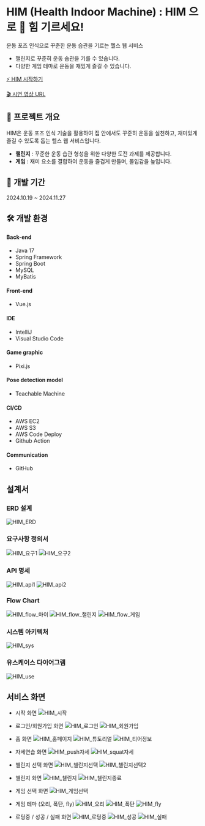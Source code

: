 # HIM (Health Indoor Machine) : HIM 으로 💪 힘 기르세요!
운동 포즈 인식으로 꾸준한 운동 습관을 기르는 헬스 웹 서비스
- 챌린지로 꾸준히 운동 습관을 기를 수 있습니다.
- 다양한 게임 테마로 운동을 재밌게 즐길 수 있습니다.

[⚡ HIM 시작하기](http://him-frontend-build.s3-website.ap-northeast-2.amazonaws.com/)

[🎬  시연 영상 URL](https://1drv.ms/v/s!Aq28gsbN9UsSjpZ-rQTwueVxM0vJaA?e=xHKsDD)
## 📜 프로젝트 개요
HIM은 운동 포즈 인식 기술을 활용하여 집 안에서도 꾸준히 운동을 실천하고, 재미있게 즐길 수 있도록 돕는 헬스 웹 서비스입니다.
- **챌린지** : 꾸준한 운동 습관 형성을 위한 다양한 도전 과제를 제공합니다.
- **게임** : 재미 요소를 결합하여 운동을 즐겁게 만들며, 몰입감을 높입니다.

## 📅 개발 기간
2024.10.19 ~ 2024.11.27
## 🛠️ 개발 환경
#### Back-end
- Java 17
- Spring Framework
- Spring Boot
- MySQL
- MyBatis
#### Front-end
- Vue.js
#### IDE
- IntelliJ
- Visual Studio Code
#### Game graphic
- Pixi.js
#### Pose detection model
- Teachable Machine
#### CI/CD
- AWS EC2
- AWS S3
- AWS Code Deploy
- Github Action
#### Communication
- GitHub

## 설계서
### ERD 설계
![HIM_ERD](https://img.notionusercontent.com/s3/prod-files-secure%2F04bdd53f-d388-47e1-a42c-aaa9b65be2b3%2F226d42d0-9f21-4e62-b1df-3156f13d6c53%2F%E1%84%89%E1%85%B3%E1%84%8F%E1%85%B3%E1%84%85%E1%85%B5%E1%86%AB%E1%84%89%E1%85%A3%E1%86%BA_2024-11-24_%E1%84%8B%E1%85%A9%E1%84%92%E1%85%AE_5.15.21.png/size/w=1360?exp=1732696253&sig=sprIylQdX5hB49cjNA0bDYco_EZ5LFvulQrLcT6r1qE)
### 요구사항 정의서
![HIM_요구1](https://img.notionusercontent.com/s3/prod-files-secure%2F04bdd53f-d388-47e1-a42c-aaa9b65be2b3%2F5ff0bca9-be6e-4035-a9be-34b699144f3d%2F%E1%84%89%E1%85%B3%E1%84%8F%E1%85%B3%E1%84%85%E1%85%B5%E1%86%AB%E1%84%89%E1%85%A3%E1%86%BA_2024-11-26_%E1%84%8B%E1%85%A9%E1%84%92%E1%85%AE_5.19.15.png/size/w=1360?exp=1732696342&sig=1063qG4uuVIHpkQbuNPz6urLqc3bHABrTlEm6UH2prs)
![HIM_요구2](https://img.notionusercontent.com/s3/prod-files-secure%2F04bdd53f-d388-47e1-a42c-aaa9b65be2b3%2Fd0a03841-f1ed-4970-9294-bb8b29070184%2F%E1%84%89%E1%85%B3%E1%84%8F%E1%85%B3%E1%84%85%E1%85%B5%E1%86%AB%E1%84%89%E1%85%A3%E1%86%BA_2024-11-26_%E1%84%8B%E1%85%A9%E1%84%92%E1%85%AE_5.19.26.png/size/w=1360?exp=1732696384&sig=bzELYiy205i_Uv-8V9mlC8texiWyf6raeBtLvTL3K0k)
### API 명세

![HIM_api1](https://img.notionusercontent.com/s3/prod-files-secure%2F04bdd53f-d388-47e1-a42c-aaa9b65be2b3%2F1b3ac1b9-d37a-41d2-aba0-91370b72c76f%2F%E1%84%89%E1%85%B3%E1%84%8F%E1%85%B3%E1%84%85%E1%85%B5%E1%86%AB%E1%84%89%E1%85%A3%E1%86%BA_2024-11-26_%E1%84%8B%E1%85%A9%E1%84%92%E1%85%AE_6.57.08.png/size/w=1360?exp=1732702262&sig=r9AXck7hDPmmV7eZzZtoFf0G9b7NyXuB0PbpnC6SPRc)
![HIM_api2](https://img.notionusercontent.com/s3/prod-files-secure%2F04bdd53f-d388-47e1-a42c-aaa9b65be2b3%2Fd18b2e25-cfa1-4001-a85a-e8a91f911340%2F%E1%84%89%E1%85%B3%E1%84%8F%E1%85%B3%E1%84%85%E1%85%B5%E1%86%AB%E1%84%89%E1%85%A3%E1%86%BA_2024-11-26_%E1%84%8B%E1%85%A9%E1%84%92%E1%85%AE_6.57.47.png/size/w=1360?exp=1732702270&sig=lFQPb06im4hOOZoN5e2G_d8Ymze-CXaF4MXrfhozCfo)
### Flow Chart
![HIM_flow_마이](https://img.notionusercontent.com/s3/prod-files-secure%2F04bdd53f-d388-47e1-a42c-aaa9b65be2b3%2Fcb488adf-1114-4023-99d2-3cc8a353834b%2F3.png/size/w=1170?exp=1732698539&sig=eF4ogc5xX1igwxuvJNy7ksyxObpaivtsZumj-eb2v5g)
![HIM_flow_챌린지](https://img.notionusercontent.com/s3/prod-files-secure%2F04bdd53f-d388-47e1-a42c-aaa9b65be2b3%2F064c39a2-06ba-49e5-88b0-95c43c24ae2e%2F%E1%84%89%E1%85%B3%E1%84%8F%E1%85%B3%E1%84%85%E1%85%B5%E1%86%AB%E1%84%89%E1%85%A3%E1%86%BA_2024-11-26_%E1%84%8B%E1%85%A9%E1%84%92%E1%85%AE_1.56.20.png/size/w=990?exp=1732698564&sig=qaQrwav-6-o8sGDIPvN0XcLwyjXsF144Pwi9eCW9hNc)
![HIM_flow_게임](https://img.notionusercontent.com/s3/prod-files-secure%2F04bdd53f-d388-47e1-a42c-aaa9b65be2b3%2F614df3db-739a-4285-8fe2-0fad8fd85965%2F%E1%84%89%E1%85%B3%E1%84%8F%E1%85%B3%E1%84%85%E1%85%B5%E1%86%AB%E1%84%89%E1%85%A3%E1%86%BA_2024-11-26_%E1%84%8B%E1%85%A9%E1%84%92%E1%85%AE_1.54.23.png/size/w=1150?exp=1732698562&sig=o1N_bhNWiLWRluFQYJF93CxHh9Z9HY3bf6k9KZ-oC_w)
### 시스템 아키텍처
![HIM_sys](https://img.notionusercontent.com/s3/prod-files-secure%2F04bdd53f-d388-47e1-a42c-aaa9b65be2b3%2Fd40cb0ce-bf27-4b3c-9671-6ce2f2115cbe%2Fimage.png/size/w=1360?exp=1732698514&sig=RB1As35U_X-AwTSuVoi1-sNiI43W7MtVyzTG_c8JY30)
### 유스케이스 다이어그램
![HIM_use](https://img.notionusercontent.com/s3/prod-files-secure%2F04bdd53f-d388-47e1-a42c-aaa9b65be2b3%2F4740804f-769c-4c8a-b348-df750a50b09d%2Fhim_usecase.drawio_(1).png/size/w=1280?exp=1732696529&sig=-S9tK_3_DeFP_Hdo49VuI3e53Hcbx_srYZ5LyFRdf8o)
## 서비스 화면
- 시작 화면
![HIM_시작](https://img.notionusercontent.com/s3/prod-files-secure%2F04bdd53f-d388-47e1-a42c-aaa9b65be2b3%2F06231a2a-3ed5-4a02-bed1-93155e11a17c%2F%E1%84%89%E1%85%B3%E1%84%8F%E1%85%B3%E1%84%85%E1%85%B5%E1%86%AB%E1%84%89%E1%85%A3%E1%86%BA_2024-11-26_%E1%84%8B%E1%85%A9%E1%84%92%E1%85%AE_5.40.10.png/size/w=1360?exp=1732697973&sig=ILckHIITABIJN1N1tASMxUMmY6sGWzDuDrVfw8oCPyQ)
- 로그인/회원가입 화면
![HIM_로그인](https://img.notionusercontent.com/s3/prod-files-secure%2F04bdd53f-d388-47e1-a42c-aaa9b65be2b3%2F8e25caec-27e6-4af6-8f31-89ca1251b6a4%2F%E1%84%89%E1%85%B3%E1%84%8F%E1%85%B3%E1%84%85%E1%85%B5%E1%86%AB%E1%84%89%E1%85%A3%E1%86%BA_2024-11-26_%E1%84%8B%E1%85%A9%E1%84%92%E1%85%AE_5.40.28.png/size/w=1360?exp=1732697982&sig=LsLvEFAfnuxK_wTDMcZY_PPQrCz_LxUgRacfVy4ZYIs)
![HIM_회원가입](https://img.notionusercontent.com/s3/prod-files-secure%2F04bdd53f-d388-47e1-a42c-aaa9b65be2b3%2Ffebf6eae-fea9-4396-837d-b3f66aa2b6d3%2F%E1%84%89%E1%85%B3%E1%84%8F%E1%85%B3%E1%84%85%E1%85%B5%E1%86%AB%E1%84%89%E1%85%A3%E1%86%BA_2024-11-26_%E1%84%8B%E1%85%A9%E1%84%92%E1%85%AE_5.40.57.png/size/w=1360?exp=1732697995&sig=yBuStWPqEsBzYCt2JNNCnhTkqY6_lsztbuoCcwyQucg)

- 홈 화면
![HIM_홈페이지](https://img.notionusercontent.com/s3/prod-files-secure%2F04bdd53f-d388-47e1-a42c-aaa9b65be2b3%2F2fd9da7c-7f77-4f5a-82ae-ccaf8039b9d3%2F%E1%84%89%E1%85%B3%E1%84%8F%E1%85%B3%E1%84%85%E1%85%B5%E1%86%AB%E1%84%89%E1%85%A3%E1%86%BA_2024-11-26_%E1%84%8B%E1%85%A9%E1%84%92%E1%85%AE_5.41.32.png/size/w=1360?exp=1732698136&sig=v0gWPizcAY6u5GqvVUwdLN0RSNs8Rcrla0YnF0SgiE0)
![HIM_튜토리얼](https://img.notionusercontent.com/s3/prod-files-secure%2F04bdd53f-d388-47e1-a42c-aaa9b65be2b3%2F1cd8c409-4f1d-40a2-b3b1-1585e6876279%2F%E1%84%89%E1%85%B3%E1%84%8F%E1%85%B3%E1%84%85%E1%85%B5%E1%86%AB%E1%84%89%E1%85%A3%E1%86%BA_2024-11-26_%E1%84%8B%E1%85%A9%E1%84%92%E1%85%AE_5.41.51.png/size/w=1360?exp=1732698144&sig=hPHGoxmjAMNCK1VF_4Iumnh2a5lEowDoQD2WpYKQV-w)
![HIM_티어정보](https://img.notionusercontent.com/s3/prod-files-secure%2F04bdd53f-d388-47e1-a42c-aaa9b65be2b3%2Fb3adf934-b566-4e0e-97e3-2551ae251fbf%2F%E1%84%89%E1%85%B3%E1%84%8F%E1%85%B3%E1%84%85%E1%85%B5%E1%86%AB%E1%84%89%E1%85%A3%E1%86%BA_2024-11-26_%E1%84%8B%E1%85%A9%E1%84%92%E1%85%AE_5.42.04.png/size/w=1360?exp=1732698153&sig=SaiwPhX_mmeBQLRnpg_7Ev0YtSOK9CX0IbXYYy3LZk4)
- 자세연습 화면
![HIM_push자세](https://img.notionusercontent.com/s3/prod-files-secure%2F04bdd53f-d388-47e1-a42c-aaa9b65be2b3%2F6c13bb64-0791-457b-b65f-7c21911f7ad0%2F%E1%84%89%E1%85%B3%E1%84%8F%E1%85%B3%E1%84%85%E1%85%B5%E1%86%AB%E1%84%89%E1%85%A3%E1%86%BA_2024-11-26_%E1%84%8B%E1%85%A9%E1%84%92%E1%85%AE_5.42.47.png/size/w=1360?exp=1732698227&sig=i7AElSAw9SeqlEKtif3qIeoVi2Cg-MpU-dqsbaz5Nkw)
![HIM_squat자세](https://img.notionusercontent.com/s3/prod-files-secure%2F04bdd53f-d388-47e1-a42c-aaa9b65be2b3%2F68ae9573-d052-43ec-9eb8-aed7629733f5%2F%E1%84%89%E1%85%B3%E1%84%8F%E1%85%B3%E1%84%85%E1%85%B5%E1%86%AB%E1%84%89%E1%85%A3%E1%86%BA_2024-11-26_%E1%84%8B%E1%85%A9%E1%84%92%E1%85%AE_5.43.24.png/size/w=1360?exp=1732698230&sig=5yEW7LQyVnhLopSjt6CScpYqYFdBbqNw89tdlbrE8Ic)
- 챌린지 선택 화면
![HIM_챌린지선택](https://img.notionusercontent.com/s3/prod-files-secure%2F04bdd53f-d388-47e1-a42c-aaa9b65be2b3%2Fe0d664d9-e28d-4962-a2e7-028b09f1a1d4%2F%E1%84%89%E1%85%B3%E1%84%8F%E1%85%B3%E1%84%85%E1%85%B5%E1%86%AB%E1%84%89%E1%85%A3%E1%86%BA_2024-11-26_%E1%84%8B%E1%85%A9%E1%84%92%E1%85%AE_5.44.00.png/size/w=1360?exp=1732698248&sig=nQBcsK-SYbmcVgue6O3nB_daSDDQ7lZ1IbU2QwPPsL8)
![HIM_챌린지선택2](https://img.notionusercontent.com/s3/prod-files-secure%2F04bdd53f-d388-47e1-a42c-aaa9b65be2b3%2F4c0762d5-41bd-4aec-a5f3-df1924efdb60%2F%E1%84%89%E1%85%B3%E1%84%8F%E1%85%B3%E1%84%85%E1%85%B5%E1%86%AB%E1%84%89%E1%85%A3%E1%86%BA_2024-11-26_%E1%84%8B%E1%85%A9%E1%84%92%E1%85%AE_5.44.32.png/size/w=1360?exp=1732698250&sig=rc5Fmyb9PXpqRfSWgAopP_6hfnQMorKNolxh1ZkbHu0)
- 챌린지 화면
![HIM_챌린지](https://img.notionusercontent.com/s3/prod-files-secure%2F04bdd53f-d388-47e1-a42c-aaa9b65be2b3%2F89438291-0a11-4464-8571-3e8287fd275a%2F%E1%84%89%E1%85%B3%E1%84%8F%E1%85%B3%E1%84%85%E1%85%B5%E1%86%AB%E1%84%89%E1%85%A3%E1%86%BA_2024-11-26_%E1%84%8B%E1%85%A9%E1%84%92%E1%85%AE_5.45.10.png/size/w=1360?exp=1732698253&sig=rWyKEy5M6KebTkcM7JTG905YJf0cYp6_MyADiwHPvzk)
![HIM_챌린지종료](https://img.notionusercontent.com/s3/prod-files-secure%2F04bdd53f-d388-47e1-a42c-aaa9b65be2b3%2Fc1618072-dbd4-4188-ab82-1bd610cfec3d%2F%E1%84%89%E1%85%B3%E1%84%8F%E1%85%B3%E1%84%85%E1%85%B5%E1%86%AB%E1%84%89%E1%85%A3%E1%86%BA_2024-11-26_%E1%84%8B%E1%85%A9%E1%84%92%E1%85%AE_5.45.33.png/size/w=1360?exp=1732698262&sig=JaC_oAQrSGq4k2x2i7sJnih0b8N12uhbe2PxcWw-Z6w)
- 게임 선택 화면
![HIM_게임선택](https://img.notionusercontent.com/s3/prod-files-secure%2F04bdd53f-d388-47e1-a42c-aaa9b65be2b3%2F927780e6-a919-4ca9-8f8f-01a98e7531ea%2F%E1%84%89%E1%85%B3%E1%84%8F%E1%85%B3%E1%84%85%E1%85%B5%E1%86%AB%E1%84%89%E1%85%A3%E1%86%BA_2024-11-26_%E1%84%8B%E1%85%A9%E1%84%92%E1%85%AE_5.47.33.png/size/w=1360?exp=1732698325&sig=6975Jt-p8DVIUIu0s8fRDJWn5As-swRhQEYlFL87JMk)
- 게임 테마 (오리, 폭탄, fly)
![HIM_오리](https://img.notionusercontent.com/s3/prod-files-secure%2F04bdd53f-d388-47e1-a42c-aaa9b65be2b3%2F27b26df1-a19c-47be-801e-0d1836d62bf9%2F%E1%84%89%E1%85%B3%E1%84%8F%E1%85%B3%E1%84%85%E1%85%B5%E1%86%AB%E1%84%89%E1%85%A3%E1%86%BA_2024-11-26_%E1%84%8B%E1%85%A9%E1%84%92%E1%85%AE_5.56.11.png/size/w=1360?exp=1732698405&sig=tqHZulKGJKEAUzNTQLwv26jwBhct5m349iBh5L3WFEc)
![HIM_폭탄](https://img.notionusercontent.com/s3/prod-files-secure%2F04bdd53f-d388-47e1-a42c-aaa9b65be2b3%2F6f8ee1ba-2ae2-40bb-bd90-a1cb3acc76ab%2F%E1%84%89%E1%85%B3%E1%84%8F%E1%85%B3%E1%84%85%E1%85%B5%E1%86%AB%E1%84%89%E1%85%A3%E1%86%BA_2024-11-26_%E1%84%8B%E1%85%A9%E1%84%92%E1%85%AE_5.48.21.png/size/w=1360?exp=1732698411&sig=nV6YcQTFyoWw1R8yqgZLFJMWN8vDjZwbnoDIykf-oPkhttps://img.notionusercontent.com/s3/prod-files-secure%2F04bdd53f-d388-47e1-a42c-aaa9b65be2b3%2F6f8ee1ba-2ae2-40bb-bd90-a1cb3acc76ab%2F%E1%84%89%E1%85%B3%E1%84%8F%E1%85%B3%E1%84%85%E1%85%B5%E1%86%AB%E1%84%89%E1%85%A3%E1%86%BA_2024-11-26_%E1%84%8B%E1%85%A9%E1%84%92%E1%85%AE_5.48.21.png/size/w=1360?exp=1732698411&sig=nV6YcQTFyoWw1R8yqgZLFJMWN8vDjZwbnoDIykf-oPk)
![HIM_fly](https://img.notionusercontent.com/s3/prod-files-secure%2F04bdd53f-d388-47e1-a42c-aaa9b65be2b3%2F06b460af-e240-4c83-b90e-ed18e3f4f826%2F%E1%84%89%E1%85%B3%E1%84%8F%E1%85%B3%E1%84%85%E1%85%B5%E1%86%AB%E1%84%89%E1%85%A3%E1%86%BA_2024-11-26_%E1%84%8B%E1%85%A9%E1%84%92%E1%85%AE_5.49.00.png/size/w=1360?exp=1732698413&sig=-_uRTI9t58o7Kwib7MhmYwgOtvxBbJG8jc5EzYX3ALY)
- 로딩중 / 성공 / 실패 화면 
![HIM_로딩중](https://img.notionusercontent.com/s3/prod-files-secure%2F04bdd53f-d388-47e1-a42c-aaa9b65be2b3%2F44836c98-2a07-4d99-b91e-4c9ce19ff3ad%2F%E1%84%89%E1%85%B3%E1%84%8F%E1%85%B3%E1%84%85%E1%85%B5%E1%86%AB%E1%84%89%E1%85%A3%E1%86%BA_2024-11-26_%E1%84%8B%E1%85%A9%E1%84%92%E1%85%AE_5.44.53.png/size/w=1360?exp=1732698415&sig=yc_MmbV2fpLcyw6eaYvlSbSKpO8AUcA4KLvTV2u5Ul0)
![HIM_성공](https://img.notionusercontent.com/s3/prod-files-secure%2F04bdd53f-d388-47e1-a42c-aaa9b65be2b3%2Fd154b352-5d9a-4452-8690-d7e442e6717f%2F%E1%84%89%E1%85%B3%E1%84%8F%E1%85%B3%E1%84%85%E1%85%B5%E1%86%AB%E1%84%89%E1%85%A3%E1%86%BA_2024-11-26_%E1%84%8B%E1%85%A9%E1%84%92%E1%85%AE_5.50.53.png/size/w=1360?exp=1732698417&sig=9fulVYKSBgfTPjz3TFo2vft9owSHcu3W219f2dooi8k)
![HIM_실패](https://img.notionusercontent.com/s3/prod-files-secure%2F04bdd53f-d388-47e1-a42c-aaa9b65be2b3%2Fa53c9431-a3d9-4340-9466-553b80d383a6%2F%E1%84%89%E1%85%B3%E1%84%8F%E1%85%B3%E1%84%85%E1%85%B5%E1%86%AB%E1%84%89%E1%85%A3%E1%86%BA_2024-11-26_%E1%84%8B%E1%85%A9%E1%84%92%E1%85%AE_5.48.40.png/size/w=1360?exp=1732698419&sig=hjj44Vy_Ee8trZYlvWRr3IWHRwz9bGovZQo3KxEXGbQ)



